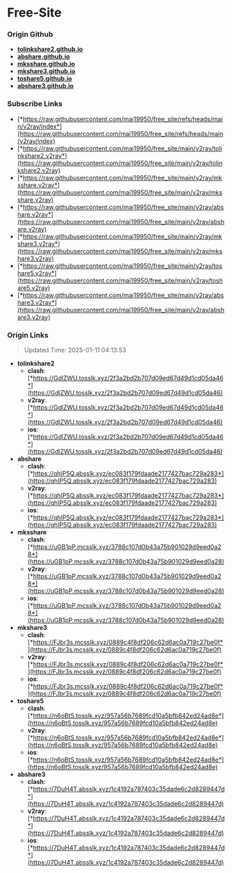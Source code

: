 # Free-Site

### Origin Github

- [**tolinkshare2.github.io**](https://github.com/tolinkshare2/tolinkshare2.github.io)
- [**abshare.github.io**](https://github.com/abshare/abshare.github.io)
- [**mksshare.github.io**](https://github.com/mksshare/mksshare.github.io)
- [**mkshare3.github.io**](https://github.com/mkshare3/mkshare3.github.io)
- [**toshare5.github.io**](https://github.com/toshare5/toshare5.github.io)
- [**abshare3.github.io**](https://github.com/abshare3/abshare3.github.io)

### Subscribe Links

- [*https://raw.githubusercontent.com/mai19950/free_site/refs/heads/main/v2ray/index*](https://raw.githubusercontent.com/mai19950/free_site/refs/heads/main/v2ray/index)
- [*https://raw.githubusercontent.com/mai19950/free_site/main/v2ray/tolinkshare2.v2ray*](https://raw.githubusercontent.com/mai19950/free_site/main/v2ray/tolinkshare2.v2ray)
- [*https://raw.githubusercontent.com/mai19950/free_site/main/v2ray/mksshare.v2ray*](https://raw.githubusercontent.com/mai19950/free_site/main/v2ray/mksshare.v2ray)
- [*https://raw.githubusercontent.com/mai19950/free_site/main/v2ray/abshare.v2ray*](https://raw.githubusercontent.com/mai19950/free_site/main/v2ray/abshare.v2ray)
- [*https://raw.githubusercontent.com/mai19950/free_site/main/v2ray/mkshare3.v2ray*](https://raw.githubusercontent.com/mai19950/free_site/main/v2ray/mkshare3.v2ray)
- [*https://raw.githubusercontent.com/mai19950/free_site/main/v2ray/toshare5.v2ray*](https://raw.githubusercontent.com/mai19950/free_site/main/v2ray/toshare5.v2ray)
- [*https://raw.githubusercontent.com/mai19950/free_site/main/v2ray/abshare3.v2ray*](https://raw.githubusercontent.com/mai19950/free_site/main/v2ray/abshare3.v2ray)

### Origin Links

> Updated Time: 2025-01-11 04:13:53

- **tolinkshare2**
  - **clash**: [*https://GdlZWU.tosslk.xyz/2f3a2bd2b707d09ed67d49d1cd05da46*](https://GdlZWU.tosslk.xyz/2f3a2bd2b707d09ed67d49d1cd05da46)
  - **v2ray**: [*https://GdlZWU.tosslk.xyz/2f3a2bd2b707d09ed67d49d1cd05da46*](https://GdlZWU.tosslk.xyz/2f3a2bd2b707d09ed67d49d1cd05da46)
  - **ios**: [*https://GdlZWU.tosslk.xyz/2f3a2bd2b707d09ed67d49d1cd05da46*](https://GdlZWU.tosslk.xyz/2f3a2bd2b707d09ed67d49d1cd05da46)
- **abshare**
  - **clash**: [*https://qhIP5Q.absslk.xyz/ec083f179fdaade2177427bac729a283*](https://qhIP5Q.absslk.xyz/ec083f179fdaade2177427bac729a283)
  - **v2ray**: [*https://qhIP5Q.absslk.xyz/ec083f179fdaade2177427bac729a283*](https://qhIP5Q.absslk.xyz/ec083f179fdaade2177427bac729a283)
  - **ios**: [*https://qhIP5Q.absslk.xyz/ec083f179fdaade2177427bac729a283*](https://qhIP5Q.absslk.xyz/ec083f179fdaade2177427bac729a283)
- **mksshare**
  - **clash**: [*https://uGB1pP.mcsslk.xyz/3788c107d0b43a75b901029d9eed0a28*](https://uGB1pP.mcsslk.xyz/3788c107d0b43a75b901029d9eed0a28)
  - **v2ray**: [*https://uGB1pP.mcsslk.xyz/3788c107d0b43a75b901029d9eed0a28*](https://uGB1pP.mcsslk.xyz/3788c107d0b43a75b901029d9eed0a28)
  - **ios**: [*https://uGB1pP.mcsslk.xyz/3788c107d0b43a75b901029d9eed0a28*](https://uGB1pP.mcsslk.xyz/3788c107d0b43a75b901029d9eed0a28)
- **mkshare3**
  - **clash**: [*https://FJbr3s.mcsslk.xyz/0889c4f8df206c62d6ac0a719c27be0f*](https://FJbr3s.mcsslk.xyz/0889c4f8df206c62d6ac0a719c27be0f)
  - **v2ray**: [*https://FJbr3s.mcsslk.xyz/0889c4f8df206c62d6ac0a719c27be0f*](https://FJbr3s.mcsslk.xyz/0889c4f8df206c62d6ac0a719c27be0f)
  - **ios**: [*https://FJbr3s.mcsslk.xyz/0889c4f8df206c62d6ac0a719c27be0f*](https://FJbr3s.mcsslk.xyz/0889c4f8df206c62d6ac0a719c27be0f)
- **toshare5**
  - **clash**: [*https://n6oBtS.tosslk.xyz/957a56b7689fcd10a5bfb842ed24ad8e*](https://n6oBtS.tosslk.xyz/957a56b7689fcd10a5bfb842ed24ad8e)
  - **v2ray**: [*https://n6oBtS.tosslk.xyz/957a56b7689fcd10a5bfb842ed24ad8e*](https://n6oBtS.tosslk.xyz/957a56b7689fcd10a5bfb842ed24ad8e)
  - **ios**: [*https://n6oBtS.tosslk.xyz/957a56b7689fcd10a5bfb842ed24ad8e*](https://n6oBtS.tosslk.xyz/957a56b7689fcd10a5bfb842ed24ad8e)
- **abshare3**
  - **clash**: [*https://7DuH4T.absslk.xyz/1c4192a787403c35dade6c2d8289447d*](https://7DuH4T.absslk.xyz/1c4192a787403c35dade6c2d8289447d)
  - **v2ray**: [*https://7DuH4T.absslk.xyz/1c4192a787403c35dade6c2d8289447d*](https://7DuH4T.absslk.xyz/1c4192a787403c35dade6c2d8289447d)
  - **ios**: [*https://7DuH4T.absslk.xyz/1c4192a787403c35dade6c2d8289447d*](https://7DuH4T.absslk.xyz/1c4192a787403c35dade6c2d8289447d)
